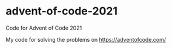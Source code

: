 # advent-of-code-2021
Code for Advent of Code 2021

My code for solving the problems on https://adventofcode.com/
